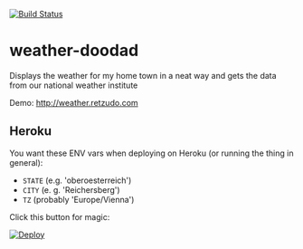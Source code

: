 [![Build Status](https://travis-ci.org/Retzudo/weather-doodad.svg)](https://travis-ci.org/Retzudo/weather-doodad)

# weather-doodad
Displays the weather for my home town in a neat way and gets the data from our national weather institute

Demo: http://weather.retzudo.com

## Heroku
You want these ENV vars when deploying on Heroku (or running the thing in general):
- `STATE` (e.g. 'oberoesterreich')
- `CITY` (e. g. 'Reichersberg')
- `TZ` (probably 'Europe/Vienna')

Click this button for magic:

[![Deploy](https://www.herokucdn.com/deploy/button.png)](https://heroku.com/deploy)

